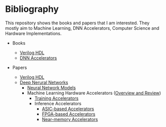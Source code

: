 # Bibliography
This repository shows the books and papers that I am interested.
They mostly aim to Machine Learning, DNN Accelerators, Computer Science and Hardware Implementations.


* Books
    * [Verilog HDL](https://github.com/nietzhuang/Bibliography/blob/main/Books/Verilog%20HDL.md)
    * [DNN Accelerators](https://github.com/nietzhuang/Bibliography/blob/main/Books/DNN%20Accelerators.md)

* Papers
   * [Verilog HDL](https://github.com/nietzhuang/Bibliography/blob/main/Papers/Verilog%20HDL.md)
   * [Deep Nerural Networks](https://github.com/nietzhuang/Bibliography/tree/main/Papers/Deep%20Neural%20Networks)
       * [Neural Network Models](https://github.com/nietzhuang/Bibliography/blob/main/Papers/Deep%20Neural%20Networks/Neural%20Network%20models/Neural_network_models.md)
       * Machine Learning Hardware Accelerators ([Overview and Review](https://github.com/nietzhuang/Bibliography/blob/main/Papers/Deep%20Neural%20Networks/Machine%20Learning%20Hardware%20Design/Survey_and_overview.md))
          * [Training Accelerators](https://github.com/nietzhuang/Bibliography/blob/main/Papers/Deep%20Neural%20Networks/Machine%20Learning%20Hardware%20Design/Training_accelerators.md)
          * Inference Accelerators
              * [ASIC-based Accelerators](https://github.com/nietzhuang/Bibliography/blob/main/Papers/Deep%20Neural%20Networks/Machine%20Learning%20Hardware%20Design/ASIC-based_accelerators.md)              
              * [FPGA-based Accelerators](https://github.com/nietzhuang/Bibliography/blob/main/Papers/Deep%20Neural%20Networks/Machine%20Learning%20Hardware%20Design/FPGA-based_acceleators.md)
              * [Near-memory Accelerators](https://github.com/nietzhuang/Bibliography/blob/main/Papers/Deep%20Neural%20Networks/Machine%20Learning%20Hardware%20Design/3D_Memory-based_accelerators.md)
